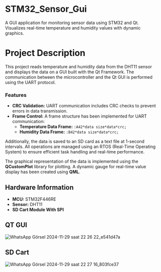 # STM32_Sensor_Gui
A GUI application for monitoring sensor data using STM32 and Qt. Visualizes real-time temperature and humidity values with dynamic graphics.


# Project Description

This project reads temperature and humidity data from the DHT11 sensor and displays the data on a GUI built with the Qt Framework. The communication between the microcontroller and the Qt GUI is performed using the UART protocol.

### Features
- **CRC Validation:** UART communication includes CRC checks to prevent errors in data transmission.  
- **Frame Control:** A frame structure has been implemented for UART communication:
  - **Temperature Data Frame:** `:A42*data size*data*crc;`  
  - **Humidity Data Frame:** `:B42*data size*data*crc;`

Additionally, the data is saved to an SD card as a text file at 1-second intervals. All operations are managed using an RTOS (Real-Time Operating System) to ensure efficient task handling and real-time performance.

The graphical representation of the data is implemented using the **QCustomPlot** library for plotting. A dynamic gauge for real-time value display has been created using **QML**.

## Hardware Information

- **MCU:** STM32F446RE  
- **Sensor:** DHT11
- **SD Cart Module With SPI** 




## QT GUI
![WhatsApp Görsel 2024-11-29 saat 22 26 22_e541d47a](https://github.com/user-attachments/assets/5f616a00-7cfd-4e61-8187-83e38c021db8)

## SD Cart
![WhatsApp Görsel 2024-11-29 saat 22 27 16_803fce37](https://github.com/user-attachments/assets/2701916a-1d05-46b4-80dc-2bdfb5c53f24)
